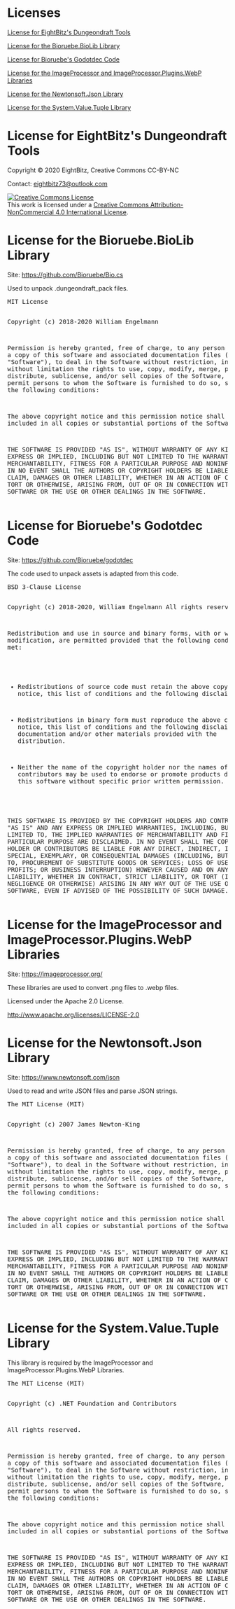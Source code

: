 <h1>Licenses</h1>
<p><a href="#ddtools">License for EightBitz's Dungeondraft Tools</a></p>
<p><a href="#biolib">License for the Bioruebe.BioLib Library</a></p>
<p><a href="#godotdec">License for Bioruebe's Godotdec Code</a></p>
<p><a href="#imageprocessor">License for the ImageProcessor and ImageProcessor.Plugins.WebP Libraries</a></p>
<p><a href="#newtonsoft">License for the Newtonsoft.Json Library</a></p>
<p><a href="#tuple">License for the System.Value.Tuple Library</a></p>

<h1 id="ddtools">License for EightBitz's Dungeondraft Tools</h1>

<p>Copyright © 2020 EightBitz, Creative Commons CC-BY-NC</p>
<p>Contact: <a href="mailto:eightbitz73@outlook.com">eightbitz73@outlook.com</a>

<p><a rel="license" href="http://creativecommons.org/licenses/by-nc/4.0/"><img alt="Creative Commons License" style="border-width:0" src="https://i.creativecommons.org/l/by-nc/4.0/88x31.png" /></a><br />This work is licensed under a <a rel="license" href="http://creativecommons.org/licenses/by-nc/4.0/">Creative Commons Attribution-NonCommercial 4.0 International License</a>.</p>

<h1 id="biolib">License for the Bioruebe.BioLib Library</h1>
<p>Site: <a href="https://github.com/Bioruebe/Bio.cs">https://github.com/Bioruebe/Bio.cs</a></p>
<p>Used to unpack .dungeondraft_pack files.</p>
<pre>
MIT License

Copyright (c) 2018-2020 William Engelmann

Permission is hereby granted, free of charge, to any person obtaining a copy
of this software and associated documentation files (the "Software"), to deal
in the Software without restriction, including without limitation the rights
to use, copy, modify, merge, publish, distribute, sublicense, and/or sell
copies of the Software, and to permit persons to whom the Software is
furnished to do so, subject to the following conditions:

The above copyright notice and this permission notice shall be included in all
copies or substantial portions of the Software.

THE SOFTWARE IS PROVIDED "AS IS", WITHOUT WARRANTY OF ANY KIND, EXPRESS OR
IMPLIED, INCLUDING BUT NOT LIMITED TO THE WARRANTIES OF MERCHANTABILITY,
FITNESS FOR A PARTICULAR PURPOSE AND NONINFRINGEMENT. IN NO EVENT SHALL THE
AUTHORS OR COPYRIGHT HOLDERS BE LIABLE FOR ANY CLAIM, DAMAGES OR OTHER
LIABILITY, WHETHER IN AN ACTION OF CONTRACT, TORT OR OTHERWISE, ARISING FROM,
OUT OF OR IN CONNECTION WITH THE SOFTWARE OR THE USE OR OTHER DEALINGS IN THE
SOFTWARE.
</pre>

<h1 id="godotdec">License for Bioruebe's Godotdec Code</h1>
<p>Site: <a href="https://github.com/Bioruebe/godotdec">https://github.com/Bioruebe/godotdec</a></p>
<p>The code used to unpack assets is adapted from this code.</p>
<pre>
BSD 3-Clause License

Copyright (c) 2018-2020, William Engelmann
All rights reserved.

Redistribution and use in source and binary forms, with or without
modification, are permitted provided that the following conditions are met:

* Redistributions of source code must retain the above copyright notice, this
  list of conditions and the following disclaimer.

* Redistributions in binary form must reproduce the above copyright notice,
  this list of conditions and the following disclaimer in the documentation
  and/or other materials provided with the distribution.

* Neither the name of the copyright holder nor the names of its
  contributors may be used to endorse or promote products derived from
  this software without specific prior written permission.

THIS SOFTWARE IS PROVIDED BY THE COPYRIGHT HOLDERS AND CONTRIBUTORS "AS IS"
AND ANY EXPRESS OR IMPLIED WARRANTIES, INCLUDING, BUT NOT LIMITED TO, THE
IMPLIED WARRANTIES OF MERCHANTABILITY AND FITNESS FOR A PARTICULAR PURPOSE ARE
DISCLAIMED. IN NO EVENT SHALL THE COPYRIGHT HOLDER OR CONTRIBUTORS BE LIABLE
FOR ANY DIRECT, INDIRECT, INCIDENTAL, SPECIAL, EXEMPLARY, OR CONSEQUENTIAL
DAMAGES (INCLUDING, BUT NOT LIMITED TO, PROCUREMENT OF SUBSTITUTE GOODS OR
SERVICES; LOSS OF USE, DATA, OR PROFITS; OR BUSINESS INTERRUPTION) HOWEVER
CAUSED AND ON ANY THEORY OF LIABILITY, WHETHER IN CONTRACT, STRICT LIABILITY,
OR TORT (INCLUDING NEGLIGENCE OR OTHERWISE) ARISING IN ANY WAY OUT OF THE USE
OF THIS SOFTWARE, EVEN IF ADVISED OF THE POSSIBILITY OF SUCH DAMAGE.
</pre>

<h1 id="imageprocessor">License for the ImageProcessor and ImageProcessor.Plugins.WebP Libraries</h1>
<p>Site: <a href="https://imageprocessor.org/">https://imageprocessor.org/</a></p>
<p>These libraries are used to convert .png files to .webp files.</p>
<p>Licensed under the Apache 2.0 License.</p> 
<p><a href="ttp://www.apache.org/licenses/LICENSE-2.0">http://www.apache.org/licenses/LICENSE-2.0</a></p>

<h1 id="newtonsoft">License for the Newtonsoft.Json Library</h1>
<p>Site: <a href="https://www.newtonsoft.com/json">https://www.newtonsoft.com/json</a></p>
<p>Used to read and write JSON files and parse JSON strings.</p>
<pre>
The MIT License (MIT)

Copyright (c) 2007 James Newton-King

Permission is hereby granted, free of charge, to any person obtaining a copy of
this software and associated documentation files (the "Software"), to deal in
the Software without restriction, including without limitation the rights to
use, copy, modify, merge, publish, distribute, sublicense, and/or sell copies of
the Software, and to permit persons to whom the Software is furnished to do so,
subject to the following conditions:

The above copyright notice and this permission notice shall be included in all
copies or substantial portions of the Software.

THE SOFTWARE IS PROVIDED "AS IS", WITHOUT WARRANTY OF ANY KIND, EXPRESS OR
IMPLIED, INCLUDING BUT NOT LIMITED TO THE WARRANTIES OF MERCHANTABILITY, FITNESS
FOR A PARTICULAR PURPOSE AND NONINFRINGEMENT. IN NO EVENT SHALL THE AUTHORS OR
COPYRIGHT HOLDERS BE LIABLE FOR ANY CLAIM, DAMAGES OR OTHER LIABILITY, WHETHER
IN AN ACTION OF CONTRACT, TORT OR OTHERWISE, ARISING FROM, OUT OF OR IN
CONNECTION WITH THE SOFTWARE OR THE USE OR OTHER DEALINGS IN THE SOFTWARE.
</pre>

<h1 id="tuple">License for the System.Value.Tuple Library</h1>
<p>This library is required by the ImageProcessor and ImageProcessor.Plugins.WebP Libraries.</p>
<pre>
The MIT License (MIT)

Copyright (c) .NET Foundation and Contributors

All rights reserved.

Permission is hereby granted, free of charge, to any person obtaining a copy
of this software and associated documentation files (the "Software"), to deal
in the Software without restriction, including without limitation the rights
to use, copy, modify, merge, publish, distribute, sublicense, and/or sell
copies of the Software, and to permit persons to whom the Software is
furnished to do so, subject to the following conditions:

The above copyright notice and this permission notice shall be included in all
copies or substantial portions of the Software.

THE SOFTWARE IS PROVIDED "AS IS", WITHOUT WARRANTY OF ANY KIND, EXPRESS OR
IMPLIED, INCLUDING BUT NOT LIMITED TO THE WARRANTIES OF MERCHANTABILITY,
FITNESS FOR A PARTICULAR PURPOSE AND NONINFRINGEMENT. IN NO EVENT SHALL THE
AUTHORS OR COPYRIGHT HOLDERS BE LIABLE FOR ANY CLAIM, DAMAGES OR OTHER
LIABILITY, WHETHER IN AN ACTION OF CONTRACT, TORT OR OTHERWISE, ARISING FROM,
OUT OF OR IN CONNECTION WITH THE SOFTWARE OR THE USE OR OTHER DEALINGS IN THE
SOFTWARE.
</pre>
